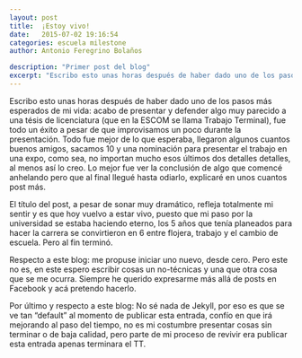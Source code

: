 ```yaml
---
layout: post
title:  ¡Estoy vivo!
date:   2015-07-02 19:16:54
categories: escuela milestone
author: Antonio Feregrino Bolaños

description: "Primer post del blog"
excerpt: "Escribo esto unas horas después de haber dado uno de los pasos más esperados de mi vida: acabo de presentar y defender algo muy parecido a una téisis de licenciatura."
---
```

Escribo esto unas horas después de haber dado uno de los pasos más esperados de mi vida: acabo de presentar y defender algo muy parecido a una tésis de licenciatura (que en la ESCOM se llama Trabajo Terminal), fue todo un éxito a pesar de que improvisamos un poco durante la presentación. Todo fue mejor de lo que esperaba, llegaron algunos cuantos buenos amigos, sacamos 10 y una nominación para presentar el trabajo en una expo, como sea, no importan mucho esos últimos dos detalles detalles, al menos así lo creo. Lo mejor fue ver la conclusión de algo que comencé anhelando pero que al final llegué hasta odiarlo, explicaré en unos cuantos post más.

El título del post, a pesar de sonar muy dramático, refleja totalmente mi sentir y es que hoy vuelvo a estar vivo, puesto que mi paso por la universidad se estaba haciendo eterno, los 5 años que tenía planeados para hacer la carrera se convirtieron en 6 entre flojera, trabajo y el cambio de escuela. Pero al fin terminó.

Respecto a este blog: me propuse iniciar uno nuevo, desde cero. Pero este no es, en este espero escribir cosas un no-técnicas y una que otra cosa que se me ocurra. Siempre he querido expresarme más allá de posts en Facebook y acá pretendo hacerlo.

Por último y respecto a este blog: No sé nada de Jekyll, por eso es que se ve tan “default” al momento de publicar esta entrada, confío en que irá mejorando al paso del tiempo, no es mi costumbre presentar cosas sin terminar o de baja calidad, pero parte de mi proceso de revivir era publicar esta entrada apenas terminara el TT.

